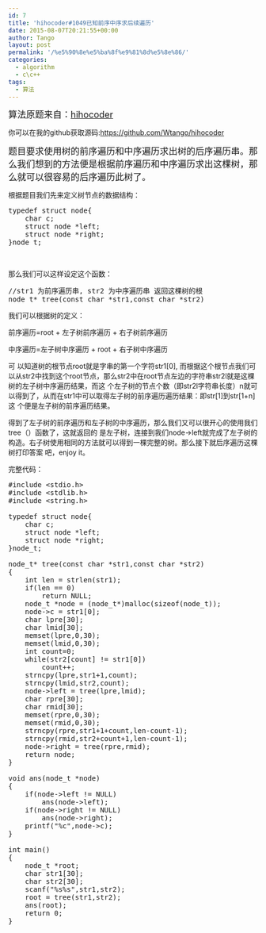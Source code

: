 ```yaml
---
id: 7
title: 'hihocoder#1049已知前序中序求后续遍历'
date: 2015-08-07T20:21:55+00:00
author: Tango
layout: post
permalink: '/%e5%90%8e%e5%ba%8f%e9%81%8d%e5%8e%86/'
categories:
  - algorithm
  - c\c++
tags:
  - 算法
---
```

<span style="font-size: large;">算法原题来自：<a href="http://hihocoder.com/problemset/problem/1049" target="_blank">hihocoder</a></span>

你可以在我的github获取源码:<https://github.com/Wtango/hihocoder>

<span style="font-size: large;">题目要求使用树的前序遍历和中序遍历求出树的后序遍历串。那么我们想到的方法便是根据前序遍历和中序遍历求出这棵树，那么就可以很容易的后序遍历此树了。</span>

<!--more-->

根据题目我们先来定义树节点的数据结构：

<pre class="brush: cpp; title: ; notranslate" title="">typedef struct node{
	char c;
	struct node *left;
	struct node *right;
}node_t;
</pre>

&nbsp;

那么我们可以这样设定这个函数：

<pre class="brush: cpp; title: ; notranslate" title="">//str1 为前序遍历串, str2 为中序遍历串 返回这棵树的根
node_t* tree(const char *str1,const char *str2)
</pre>

我们可以根据树的定义：

前序遍历=root + 左子树前序遍历 + 右子树前序遍历

中序遍历=左子树中序遍历 + root + 右子树中序遍历

可 以知道树的根节点root就是字串的第一个字符str1[0], 而根据这个根节点我们可以从str2中找到这个root节点，那么str2中在root节点左边的字符串str2l就是这棵树的左子树中序遍历结果，而这 个左子树的节点个数（即str2l字符串长度）n就可以得到了，从而在str1中可以取得左子树的前序遍历遍历结果：即str[1]到str[1+n]这 个便是左子树的前序遍历结果。

得到了左子树的前序遍历和左子树的中序遍历，那么我们又可以很开心的使用我们tree（）函数了，这就返回的 是左子树，连接到我们node->left就完成了左子树的构造。右子树使用相同的方法就可以得到一棵完整的树。那么接下就后序遍历这棵树打印答案 吧，enjoy it。

完整代码：

<pre class="brush: cpp; title: ; notranslate" title="">#include &lt;stdio.h&gt;
#include &lt;stdlib.h&gt;
#include &lt;string.h&gt;

typedef struct node{
	char c;
	struct node *left;
	struct node *right;
}node_t;

node_t* tree(const char *str1,const char *str2)
{
	int len = strlen(str1);
	if(len == 0)
		return NULL;
	node_t *node = (node_t*)malloc(sizeof(node_t));
	node-&gt;c = str1[0];
	char lpre[30];
	char lmid[30];
	memset(lpre,0,30);
	memset(lmid,0,30);
	int count=0;
	while(str2[count] != str1[0])
		count++;
	strncpy(lpre,str1+1,count);
	strncpy(lmid,str2,count);
	node-&gt;left = tree(lpre,lmid);
	char rpre[30];
	char rmid[30];
	memset(rpre,0,30);
	memset(rmid,0,30);
	strncpy(rpre,str1+1+count,len-count-1);
	strncpy(rmid,str2+count+1,len-count-1);
	node-&gt;right = tree(rpre,rmid);
	return node;
}

void ans(node_t *node)
{
	if(node-&gt;left != NULL)
		ans(node-&gt;left);
	if(node-&gt;right != NULL)
		ans(node-&gt;right);
	printf("%c",node-&gt;c);
}

int main()
{
	node_t *root;
	char str1[30];
	char str2[30];
	scanf("%s%s",str1,str2);
	root = tree(str1,str2);
	ans(root);
	return 0;
}
</pre>